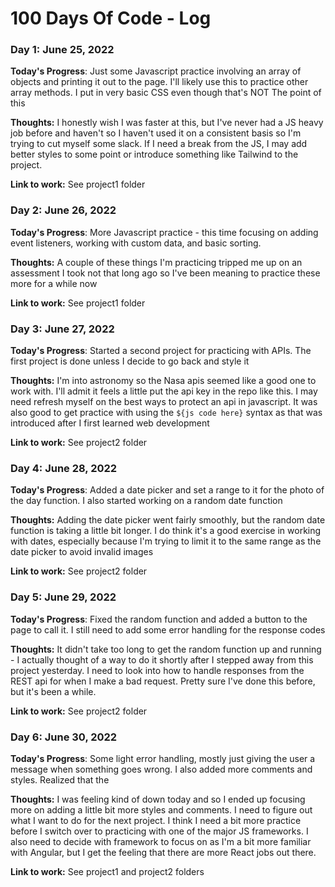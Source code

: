 # 100 Days Of Code - Log

### Day 1: June 25, 2022


**Today's Progress**: Just some Javascript practice involving an array of objects and printing it out to the page. I'll likely use this to practice other array methods. I put in very basic CSS even though that's NOT The point of this

**Thoughts:** I honestly wish I was faster at this, but I've never had a JS heavy job before and haven't so I haven't used it on a consistent basis so I'm trying to cut myself some slack. If I need a break from the JS, I may add better styles to some point or introduce something like Tailwind to the project.

**Link to work:** See project1 folder

### Day 2: June 26, 2022


**Today's Progress**: More Javascript practice - this time focusing on adding event listeners, working with custom data, and basic sorting.

**Thoughts:** A couple of these things I'm practicing tripped me up on an assessment I took not that long ago so I've been meaning to practice these more for a while now

**Link to work:** See project1 folder



### Day 3: June 27, 2022


**Today's Progress**: Started a second project for practicing with APIs. The first project is done unless I decide to go back and style it

**Thoughts:** I'm into astronomy so the Nasa apis seemed like a good one to work with. I'll admit it feels a little put the api key in the repo like this. I may need refresh myself on the best ways to protect an api in javascript. It was also good to get practice with using the `${js code here}` syntax as that was introduced after I first learned web development

**Link to work:** See project2 folder


### Day 4: June 28, 2022


**Today's Progress**: Added a date picker and set a range to it for the photo of the day function. I also started working on a random date function

**Thoughts:** Adding the date picker went fairly smoothly, but the random date function is taking a little bit longer. I do think it's a good exercise in working with dates, especially because I'm trying to limit it to the same range as the date picker to avoid invalid images

**Link to work:** See project2 folder

### Day 5: June 29, 2022


**Today's Progress**: Fixed the random function and added a button to the page to call it. I still need to add some error handling for the response codes

**Thoughts:** It didn't take too long to get the random function up and running - I actually thought of a way to do it shortly after I stepped away from this project yesterday. I need to look into how to handle responses from the REST api for when I make a bad request. Pretty sure I've done this before, but it's been a while. 

**Link to work:** See project2 folder

### Day 6: June 30, 2022


**Today's Progress**: Some light error handling, mostly just giving the user a message when something goes wrong. I also added more comments and styles. Realized that the 

**Thoughts:** I was feeling kind of down today and so I ended up focusing more on adding a little bit more styles and comments. I need to figure out what I want to do for the next project. I think I need a bit more practice before I switch over to practicing with one of the major JS frameworks. I also need to decide with framework to focus on as I'm a bit more familiar with Angular, but I get the feeling that there are more React jobs out there.

**Link to work:** See project1 and project2 folders